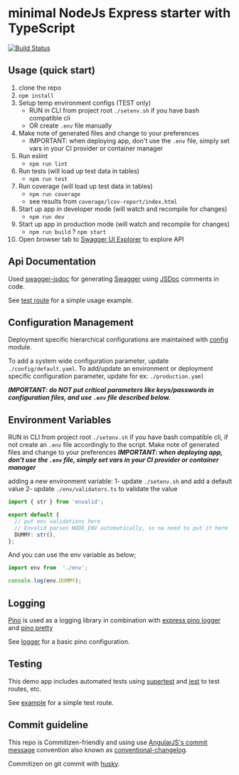 # minimal NodeJs Express starter with TypeScript

[![Build Status](https://travis-ci.org/ridakk/nodejs-express-typescript.svg?branch=master)](https://travis-ci.org/ridakk/nodejs-express-typescript)

## Usage (quick start)

 1. clone the repo
 2. `npm install`
 3. Setup temp environment configs (TEST only)
    * RUN in CLI from project root `./setenv.sh` if you have bash compatible cli
    * OR create `.env` file manually
 4. Make note of generated files and change to your preferences
    * IMPORTANT: when deploying app, don't use the `.env` file, simply set vars in your CI provider or container manager
 5. Run eslint
    * `npm run lint`
 6. Run tests (will load up test data in tables)
    * `npm run test`
 7. Run coverage (will load up test data in tables)
    * `npm run coverage`
    * see results from `coverage/lcov-report/index.html`
 8. Start up app in developer mode (will watch and recompile for changes)
    * `npm run dev`
 9. Start up app in production mode (will watch and recompile for changes)
    * `npm run build`
    ? `npm start`
 10. Open browser tab to [Swagger UI Explorer](http://localhost:8000/api-docs) to explore API

## Api Documentation

Used [swagger-jsdoc](https://www.npmjs.com/package/swagger-jsdoc) for generating [Swagger](https://swagger.io/) using [JSDoc](https://jsdoc.app/) comments in code.

See [test route](./routes/test/test.route.ts) for a simple usage example.

## Configuration Management

Deployment specific hierarchical configurations are maintained with [config](https://www.npmjs.com/package/config) module.

To add a system wide configuration parameter, update `./config/default.yaml`.
To add/update an environment or deployment specific configuration parameter, update for ex: `./production.yaml`

***IMPORTANT: do NOT put critical parameters like keys/passwords in configuration files, and use `.env` file described below.***

## Environment Variables

RUN in CLI from project root `./setenv.sh` if you have bash compatible cli, if not create an `.env` file accordingly to the script.
Make note of generated files and change to your preferences
***IMPORTANT: when deploying app, don't use the `.env` file, simply set vars in your CI provider or container manager***

adding a new environment variable:
1- update `./setenv.sh` and add a default value
2- update `./env/validators.ts` to validate the value

```ts
import { str } from 'envalid';

export default {
  // put env validations here
  // Envalid parses NODE_ENV automatically, so no need to put it here
  DUMMY: str(),
};
```

And you can use the env variable as below;

```js
import env from  './env';

console.log(env.DUMMY);
```

## Logging

[Pino](https://www.npmjs.com/package/pino) is used as a logging library in combination with [express pino logger](https://www.npmjs.com/package/express-pino-logger) and [pino pretty](https://www.npmjs.com/package/pino-pretty)

See [logger](utils/logger) for a basic pino configuration.

## Testing

This demo app includes automated tests using [supertest](https://www.npmjs.com/package/supertest) and [jest](https://www.npmjs.com/package/jest) to test routes, etc.

See [example](./routes/test/test.route.test.ts) for a simple test route.

## Commit guideline

This repo is Commitizen-friendly and using use [AngularJS's commit message](https://github.com/angular/angular.js/blob/master/DEVELOPERS.md#-git-commit-guidelines) convention also known as [conventional-changelog](https://github.com/conventional-changelog/conventional-changelog).

Commitizen on git commit with [husky](https://www.npmjs.com/package/husky).

